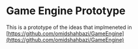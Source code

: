 # Game Engine Prototype

This is a prototype of the ideas that implmeneted in [https://github.com/omidshahbazi/GameEngine](https://github.com/omidshahbazi/GameEngine)
